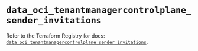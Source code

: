 # `data_oci_tenantmanagercontrolplane_sender_invitations`

Refer to the Terraform Registry for docs: [`data_oci_tenantmanagercontrolplane_sender_invitations`](https://registry.terraform.io/providers/hashicorp/oci/7.19.0/docs/data-sources/tenantmanagercontrolplane_sender_invitations).
